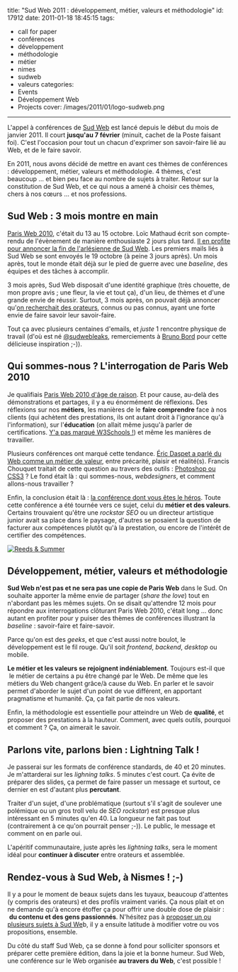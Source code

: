 title: "Sud Web 2011 : développement, métier, valeurs et méthodologie"
id: 17912
date: 2011-01-18 18:45:15
tags:
- call for paper
- conférences
- développement
- méthodologie
- métier
- nimes
- sudweb
- valeurs
categories:
- Events
- Développement Web
- Projects
cover: /images/2011/01/logo-sudweb.png
---

L'appel à conférences de [Sud Web](http://sudweb.fr/) est lancé depuis le début du mois de janvier 2011\. Il court **jusqu'au 7 février** (minuit, cachet de la Poste faisant foi). C'est l'occasion pour tout un chacun d'exprimer son savoir-faire lié au Web, et de le faire savoir.

En 2011, nous avons décidé de mettre en avant ces thèmes de conférences : développement, métier, valeurs et méthodologie. 4 thèmes, c'est beaucoup ... et bien peu face au nombre de sujets à traiter.
Retour sur la constitution de Sud Web, et ce qui nous a amené à choisir ces thèmes, chers à nos cœurs ... et nos professions.

<!--more-->

## Sud Web : 3 mois montre en main

[Paris Web 2010](http://paris-web.fr/2010/), c'était du 13 au 15 octobre. Loïc Mathaud écrit son compte-rendu de l'évènement de manière enthousiaste 2 jours plus tard. [Il en profite pour annoncer la fin de l'arlésienne de Sud Web](bballizlife.com/blog/post/2010/10/Sud-Web-pour-en-finir-avec-l-arlesienne). Les premiers mails liés à Sud Web se sont envoyés le 19 octobre (à peine 3 jours après).
Un mois après, tout le monde était déjà sur le pied de guerre avec une _baseline_, des équipes et des tâches à accomplir.

3 mois après, Sud Web disposait d'une identité graphique (très chouette, de mon propre avis ; une fleur, la vie et tout ça), d'un lieu, de thèmes et d'une grande envie de réussir.
Surtout, 3 mois après, on pouvait déjà annoncer qu'[on recherchait des orateurs](http://bit.ly/sudweb-2011-appel-orateurs), connus ou pas connus, ayant une forte envie de faire savoir leur savoir-faire.

Tout ça avec plusieurs centaines d'emails, et _juste_ 1 rencontre physique de travail (d'où est né [@sudwebleaks](http://twitter.com/sudwebleaks), remerciements à [Bruno Bord](http://jehaisleprintemps.net) pour cette délicieuse inspiration ;-)).

## Qui sommes-nous ? L'interrogation de Paris Web 2010

Je qualifiais [Paris Web 2010 d'âge de raison](https://oncletom.io/2010/paris-web-2010-age-de-raison/). Et pour cause, au-delà des démonstrations et partages, il y a eu énormément de réflexions.
Des réflexions sur nos **métiers**, les manières de le **faire comprendre** face à nos clients (qui achètent des prestations, ils ont autant droit à l'ignorance qu'à l'information), sur l'**éducation** (on allait même jusqu'à parler de certifications. [Y'a pas marqué W3Schools !](http://w3fools.com/#trouble)) et même les manières de travailler.

Plusieurs conférences ont marqué cette tendance. [Éric Daspet a parlé du Web comme un métier de valeur](http://www.paris-web.fr/2010/programme/le-web-un-metier-de-valeur.php), entre précarité, plaisir et réalité(s). Francis Chouquet traitait de cette question au travers des outils : [Photoshop ou CSS3](http://www.paris-web.fr/2010/programme/css3-photoshop-avenir-web-designer.php) ? Le fond était là : qui sommes-nous, _webdesigners_, et comment allons-nous travailler ?

Enfin, la conclusion était là : [la conférence dont vous êtes le héros](http://www.paris-web.fr/2010/programme/la-conference-dont-vous-etes-le-heros.php). Toute cette conférence a été tournée vers ce sujet, celui du **métier et des valeurs**. Certains trouvaient qu'être une _rockstar SEO_ ou un directeur artistique junior avait sa place dans le paysage, d'autres se posaient la question de facturer aux compétences plutôt qu'à la prestation, ou encore de l'intérêt de certifier des compétences.

[![](//farm5.static.flickr.com/4138/4800705487_1529a661ab_m.jpg "Reeds & Summer")](http://www.flickr.com/photos/the-jedi/4800705487/)

## Développement, métier, valeurs et méthodologie

**Sud Web n'est pas et ne sera pas une copie de Paris Web** dans le Sud. On souhaite apporter la même envie de partager (_share the love_) tout en n'abordant pas les mêmes sujets.
On se disait qu'attendre 12 mois pour répondre aux interrogations clôturant Paris Web 2010, c'était long ... donc autant en profiter pour y puiser des thèmes de conférences illustrant la _baseline_ : savoir-faire et faire-savoir.

Parce qu'on est des _geeks_, et que c'est aussi notre boulot, le développement est le fil rouge. Qu'il soit _frontend_, _backend_, _desktop_ ou mobile.

**Le métier et les valeurs se rejoignent indéniablement**. Toujours est-il que  le métier de certains a pu être changé par le Web. De même que les métiers du Web changent grâce/à cause du Web.
En parler et le savoir permet d'aborder le sujet d'un point de vue différent, en apportant pragmatisme et humanité.
Ça, ça fait partie de nos valeurs.

Enfin, la méthodologie est essentielle pour atteindre un Web de **qualité**, et proposer des prestations à la hauteur.
Comment, avec quels outils, pourquoi et comment ? Ça, on aimerait le savoir.

## Parlons vite, parlons bien : Lightning Talk !

Je passerai sur les formats de conférence standards, de 40 et 20 minutes.
Je m'attarderai sur les _lighning talks_. 5 minutes c'est court. Ça évite de préparer des slides, ça permet de faire passer un message et surtout, ce dernier en est d'autant plus **percutant**.

Traiter d'un sujet, d'une problématique (surtout s'il s'agit de soulever une polémique ou un gros troll velu de _SEO rockstar_) est presque plus intéressant en 5 minutes qu'en 40\. La longueur ne fait pas tout (contrairement à ce qu'on pourrait penser ;-)). Le public, le message et comment on en parle oui.

L'apéritif communautaire, juste après les _lightning talks_, sera le moment idéal pour **continuer à discuter** entre orateurs et assemblée.

## Rendez-vous à Sud Web, à Nismes ! ;-)

Il y a pour le moment de beaux sujets dans les tuyaux, beaucoup d'attentes (y compris des orateurs) et des profils vraiment variés.
Ça nous plait et on ne demande qu'à encore étoffer ça pour offrir une double dose de plaisir :  **du contenu et des gens passionnés**.
N'hésitez pas à [proposer un ou plusieurs sujets à Sud We](http://bit.ly/sudweb-2011-appel-orateurs)b, il y a ensuite latitude à modifier votre ou vos propositions, ensemble.

Du côté du staff Sud Web, ça se donne à fond pour solliciter sponsors et préparer cette première édition, dans la joie et la bonne humeur.
Sud Web, une conférence sur le Web organisée **au travers du Web**, c'est possible !